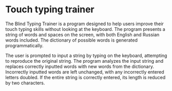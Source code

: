 # Touch typing trainer

The Blind Typing Trainer is a program designed to help users improve their touch typing skills without looking at the keyboard. The program presents a string of words and spaces on the screen, with both English and Russian words included. The dictionary of possible words is generated programmatically.

The user is prompted to input a string by typing on the keyboard, attempting to reproduce the original string. The program analyzes the input string and replaces correctly inputted words with new words from the dictionary. Incorrectly inputted words are left unchanged, with any incorrectly entered letters doubled. If the entire string is correctly entered, its length is reduced by two characters.
